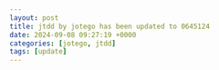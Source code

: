 ```yaml
---
layout: post
title: jtdd by jotego has been updated to 0645124
date: 2024-09-08 09:27:19 +0000
categories: [jotego, jtdd]
tags: [update]
---
```


